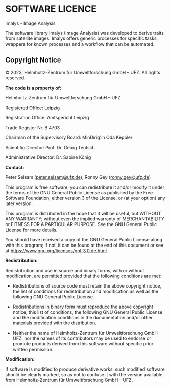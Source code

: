 # SOFTWARE LICENCE

Imalys - Image Analysis

The software library Imalys (Image Analysis) was developed to derive traits from satellite images. Imalys offers generic processes for specific tasks, wrappers for known processes and a workflow that can be automated.

## Copyright Notice

© 2023, Helmholtz-Zentrum für Umweltforschung GmbH – UFZ. All rights reserved.

**The code is a property of:**

Helmholtz-Zentrum für Umweltforschung GmbH – UFZ

Registered Office: Leipzig  

Registration Office: Amtsgericht Leipzig  

Trade Register Nr. B 4703  

Chairman of the Supervisory Board: MinDirig'in Oda Keppler  

Scientific Director: Prof. Dr. Georg Teutsch  

Administrative Director: Dr. Sabine König  

**Contact:**

Peter Selsam (peter.selsam@ufz.de), Ronny Gey (ronny.gey@ufz.de)

This program is free software; you can redistribute it and/or modify it under the terms of the GNU General Public License as published by the Free Software Foundation; either version 3 of the License, or (at your option) any later version.

This program is distributed in the hope that it will be useful, but WITHOUT ANY WARRANTY; without even the implied warranty of MERCHANTABILITY or FITNESS FOR A PARTICULAR PURPOSE. See the GNU General Public License for more details.

You should have received a copy of the GNU General Public License along with this program; if not, it can be found at the end of this document or see at <https://www.gnu.org/licenses/gpl-3.0.de.html>.  

**Redistribution:**

Redistribution and use in source and binary forms, with or without modification, are permitted provided that the following conditions are met:

- Redistributions of source code must retain the above copyright notice, the list of conditions for redistribution and modification as well as the following GNU General Public License.

- Redistributions in binary form must reproduce the above copyright notice, this list of conditions, the following GNU General Public License and the modification conditions in the documentation and/or other materials provided with the distribution.

- Neither the name of Helmholtz-Zentrum für Umweltforschung GmbH – UFZ, nor the names of its contributors may be used to endorse or promote products derived from this software without specific prior written permission.

**Modification:**

If software is modified to produce derivative works, such modified software should be clearly marked, so as not to confuse it with the version available from Helmholtz-Zentrum für Umweltforschung GmbH – UFZ.

